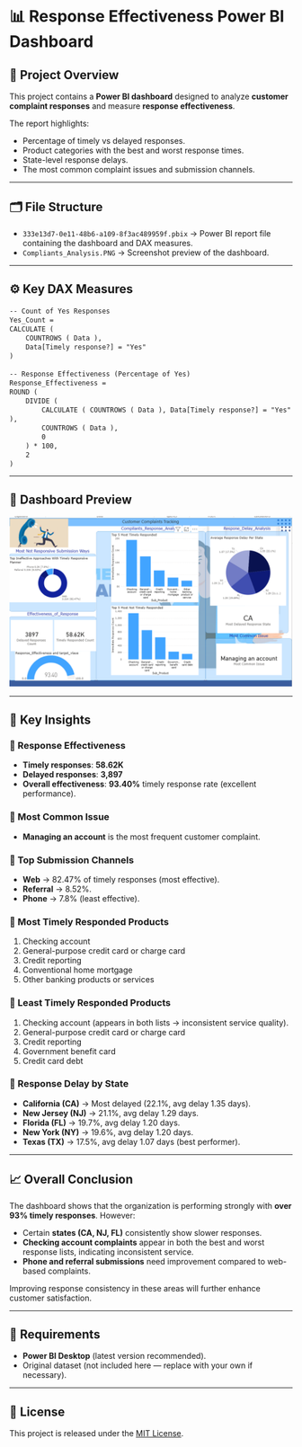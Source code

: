 # 📊 Response Effectiveness Power BI Dashboard  

## 📌 Project Overview  
This project contains a **Power BI dashboard** designed to analyze **customer complaint responses** and measure **response effectiveness**.  

The report highlights:  
- Percentage of timely vs delayed responses.  
- Product categories with the best and worst response times.  
- State-level response delays.  
- The most common complaint issues and submission channels.  

---

## 🗂 File Structure  
- `333e13d7-0e11-48b6-a109-8f3ac489959f.pbix` → Power BI report file containing the dashboard and DAX measures.  
- `Compliants_Analysis.PNG` → Screenshot preview of the dashboard.  

---

## ⚙️ Key DAX Measures  
```DAX
-- Count of Yes Responses
Yes_Count =
CALCULATE (
    COUNTROWS ( Data ),
    Data[Timely response?] = "Yes"
)

-- Response Effectiveness (Percentage of Yes)
Response_Effectiveness =
ROUND (
    DIVIDE (
        CALCULATE ( COUNTROWS ( Data ), Data[Timely response?] = "Yes" ),
        COUNTROWS ( Data ),
        0
    ) * 100,
    2
)
```  

---

## 📸 Dashboard Preview  
![Dashboard Preview](Compliants_Analysis.PNG)  

---

## 🔎 Key Insights  

### 🔹 Response Effectiveness  
- **Timely responses**: **58.62K**  
- **Delayed responses**: **3,897**  
- **Overall effectiveness**: **93.40%** timely response rate (excellent performance).  

### 🔹 Most Common Issue  
- **Managing an account** is the most frequent customer complaint.  

### 🔹 Top Submission Channels  
- **Web** → 82.47% of timely responses (most effective).  
- **Referral** → 8.52%.  
- **Phone** → 7.8% (least effective).  

### 🔹 Most Timely Responded Products  
1. Checking account  
2. General-purpose credit card or charge card  
3. Credit reporting  
4. Conventional home mortgage  
5. Other banking products or services  

### 🔹 Least Timely Responded Products  
1. Checking account (appears in both lists → inconsistent service quality).  
2. General-purpose credit card or charge card  
3. Credit reporting  
4. Government benefit card  
5. Credit card debt  

### 🔹 Response Delay by State  
- **California (CA)** → Most delayed (22.1%, avg delay 1.35 days).  
- **New Jersey (NJ)** → 21.1%, avg delay 1.29 days.  
- **Florida (FL)** → 19.7%, avg delay 1.20 days.  
- **New York (NY)** → 19.6%, avg delay 1.20 days.  
- **Texas (TX)** → 17.5%, avg delay 1.07 days (best performer).  

---

## 📈 Overall Conclusion  
The dashboard shows that the organization is performing strongly with **over 93% timely responses**. However:  
- Certain **states (CA, NJ, FL)** consistently show slower responses.  
- **Checking account complaints** appear in both the best and worst response lists, indicating inconsistent service.  
- **Phone and referral submissions** need improvement compared to web-based complaints.  

Improving response consistency in these areas will further enhance customer satisfaction.  

---

## 🔧 Requirements  
- **Power BI Desktop** (latest version recommended).  
- Original dataset (not included here — replace with your own if necessary).  

---

## 📄 License  
This project is released under the [MIT License](LICENSE).  
